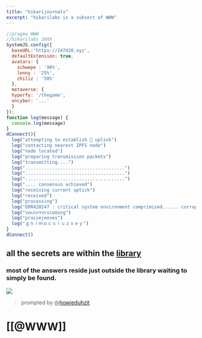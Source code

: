 ```yaml
---
title: "hikarijournals"
excerpt: "hikarilabs is a subsect of WWW"
---
```

```js
//pragma WWW 
//hikarilabs 20XX
SystemJS.config({
  baseURL:'https://247420.xyz',
  defaultExtension: true,
  avatars: {
    schwepe : '90%',
    lenny : '25%',
    chiliz : '50%'
  },
  metaverse: {   
  hyperfy: '/thegame',
  oncyber: '...'
  }
});
function log(message) {
  console.log(message)
}
dConnect(){
  log("attempting to establish 📲 uplink")
  log("contacting nearest IPFS node")
  log("node located")
  log("preparing transmission packets")
  log("transmitting....")
  log(".....................................")
  log(".....................................")
  log(".....................................")
  log(".... consensus achieved")
  log("receiving current uptick")
  log("received")
  log("processing")
  log("ERR420247 : critical system environment comprimised...... corruption imminent")
  log("ሃደጾሯሆፕህ፣scoming")
  log("praisejeeves")
  log("ｇｎｉｍｏｃｓｉｕｚｘｅｙ")
}
dConnect() 
```

## all the secrets are within the [library](https://libraryofbabel.info/)
### most of the answers reside just outside the library waiting to simply be found.

![](https://cdn.discordapp.com/attachments/1081903251584200714/1142384660077363240/image0.png)
> prompted by @[howieduhzit](https://howieduhzit.best)

# [[@WWW]] 



